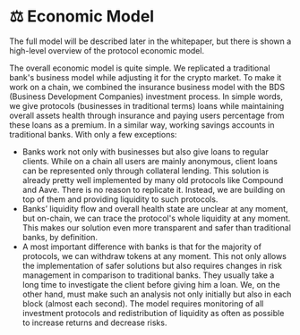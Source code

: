 # ⚖ Economic Model

The full model will be described later in the whitepaper, but there is shown a high-level overview of the protocol economic model.

The overall economic model is quite simple. We replicated a traditional bank's business model while adjusting it for the crypto market. To make it work on a chain, we combined the insurance business model with the BDS (Business Development Companies) investment process. In simple words, we give protocols (businesses in traditional terms) loans while maintaining overall assets health through insurance and paying users percentage from these loans as a premium. In a similar way, working savings accounts in traditional banks. With only a few exceptions:

* Banks work not only with businesses but also give loans to regular clients. While on a chain all users are mainly anonymous, client loans can be represented only through collateral lending. This solution is already pretty well implemented by many old protocols like Compound and Aave. There is no reason to replicate it. Instead, we are building on top of them and providing liquidity to such protocols.
* Banks’ liquidity flow and overall health state are unclear at any moment, but on-chain, we can trace the protocol's whole liquidity at any moment. This makes our solution even more transparent and safer than traditional banks, by definition.
* A most important difference with banks is that for the majority of protocols, we can withdraw tokens at any moment. This not only allows the implementation of safer solutions but also requires changes in risk management in comparison to traditional banks. They usually take a long time to investigate the client before giving him a loan. We, on the other hand, must make such an analysis not only initially but also in each block (almost each second). The model requires monitoring of all investment protocols and redistribution of liquidity as often as possible to increase returns and decrease risks.
